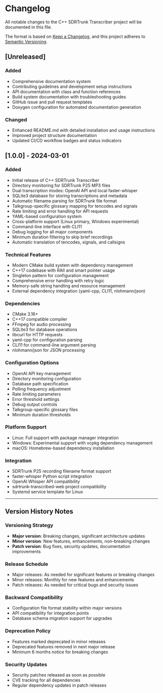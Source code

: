 # Changelog

All notable changes to the C++ SDRTrunk Transcriber project will be documented in this file.

The format is based on [Keep a Changelog](https://keepachangelog.com/en/1.0.0/),
and this project adheres to [Semantic Versioning](https://semver.org/spec/v2.0.0.html).

## [Unreleased]

### Added
- Comprehensive documentation system
- Contributing guidelines and development setup instructions
- API documentation with class and function references
- Build system documentation with troubleshooting guides
- GitHub issue and pull request templates
- Doxygen configuration for automated documentation generation

### Changed
- Enhanced README.md with detailed installation and usage instructions
- Improved project structure documentation
- Updated CI/CD workflow badges and status indicators

## [1.0.0] - 2024-03-01

### Added
- Initial release of C++ SDRTrunk Transcriber
- Directory monitoring for SDRTrunk P25 MP3 files
- Dual transcription modes: OpenAI API and local faster-whisper
- SQLite3 database for storing transcriptions and metadata
- Automatic filename parsing for SDRTrunk file format
- Talkgroup-specific glossary mapping for tencodes and signals
- Rate limiting and error handling for API requests
- YAML-based configuration system
- Cross-platform support (Linux primary, Windows experimental)
- Command-line interface with CLI11
- Debug logging for all major components
- Minimum duration filtering to skip brief recordings
- Automatic translation of tencodes, signals, and callsigns

### Technical Features
- Modern CMake build system with dependency management
- C++17 codebase with RAII and smart pointer usage
- Singleton pattern for configuration management
- Comprehensive error handling with retry logic
- Memory-safe string handling and resource management
- External dependency integration (yaml-cpp, CLI11, nlohmann/json)

### Dependencies
- CMake 3.16+
- C++17 compatible compiler
- FFmpeg for audio processing
- SQLite3 for database operations
- libcurl for HTTP requests
- yaml-cpp for configuration parsing
- CLI11 for command-line argument parsing
- nlohmann/json for JSON processing

### Configuration Options
- OpenAI API key management
- Directory monitoring configuration
- Database path specification
- Polling frequency adjustment
- Rate limiting parameters
- Error threshold settings
- Debug output controls
- Talkgroup-specific glossary files
- Minimum duration thresholds

### Platform Support
- Linux: Full support with package manager integration
- Windows: Experimental support with vcpkg dependency management
- macOS: Homebrew-based dependency installation

### Integration
- SDRTrunk P25 recording filename format support
- faster-whisper Python script integration
- OpenAI Whisper API compatibility
- sdrtrunk-transcribed-web project compatibility
- Systemd service template for Linux

---

## Version History Notes

### Versioning Strategy
- **Major version**: Breaking changes, significant architecture updates
- **Minor version**: New features, enhancements, non-breaking changes
- **Patch version**: Bug fixes, security updates, documentation improvements

### Release Schedule
- Major releases: As needed for significant features or breaking changes
- Minor releases: Monthly for new features and enhancements
- Patch releases: As needed for critical bugs and security issues

### Backward Compatibility
- Configuration file format stability within major versions
- API compatibility for integration points
- Database schema migration support for upgrades

### Deprecation Policy
- Features marked deprecated in minor releases
- Deprecated features removed in next major release
- Minimum 6 months notice for breaking changes

### Security Updates
- Security patches released as soon as possible
- CVE tracking for all dependencies
- Regular dependency updates in patch releases
